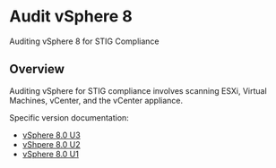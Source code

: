 # Audit vSphere 8
Auditing vSphere 8 for STIG Compliance

## Overview
Auditing vSphere for STIG compliance involves scanning ESXi, Virtual Machines, vCenter, and the vCenter appliance.

Specific version documentation:

* [vSphere 8.0 U3](./audit8-0-u3.md)
* [vShpere 8.0 U2](./audit8-0-u2.md)
* [vSphere 8.0 U1](./audit8-0-u1.md)

